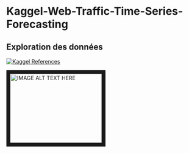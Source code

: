 # Kaggel-Web-Traffic-Time-Series-Forecasting


## Exploration des données

[![Kaggel References](https://kaggle2.blob.core.windows.net/competitions/kaggle/6768/logos/header.png)](https://www.kaggle.com/c/web-traffic-time-series-forecasting)

<a href="https://www.kaggle.com/c/web-traffic-time-series-forecasting" target="_blank">
 <img src="https://www.kaggle.com/static/images/host-home/host-home-recruiting.png?v=daa83a72816a" 
   alt="IMAGE ALT TEXT HERE" width="240" height="180" border="10" />
</a>

